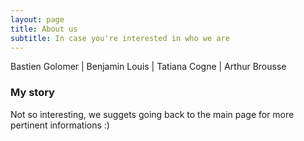 ```yaml
---
layout: page
title: About us
subtitle: In case you're interested in who we are
---
```


Bastien Golomer | Benjamin Louis | Tatiana Cogne | Arthur Brousse

### My story

Not so interesting, we suggets going back to the main page for more pertinent informations :)

